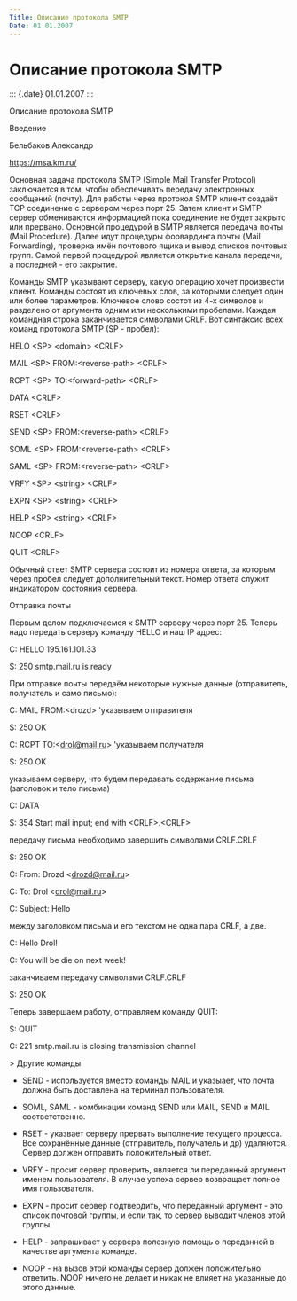 ```yaml
---
Title: Описание протокола SMTP
Date: 01.01.2007
---
```



Описание протокола SMTP
=======================

::: {.date}
01.01.2007
:::

Описание протокола SMTP

Введение

Бельбаков Александр

https://msa.km.ru/

Основная задача протокола SMTP (Simple Mail Transfer Protocol)
заключается в том, чтобы обеспечивать передачу электронных сообщений
(почту). Для работы через протокол SMTP клиент создаёт TCP соединение с
сервером через порт 25. Затем клиент и SMTP сервер обмениваются
информацией пока соединение не будет закрыто или прервано. Основной
процедурой в SMTP является передача почты (Mail Procedure). Далее идут
процедуры форвардинга почты (Mail Forwarding), проверка имён почтового
ящика и вывод списков почтовых групп. Самой первой процедурой является
открытие канала передачи, а последней - его закрытие.

Команды SMTP указывают серверу, какую операцию хочет произвести клиент.
Команды состоят из ключевых слов, за которыми следует один или более
параметров. Ключевое слово состот из 4-х символов и разделено от
аргумента одним или несколькими пробелами. Каждая командная строка
заканчивается символами CRLF. Вот синтаксис всех команд протокола SMTP
(SP - пробел):

HELO \<SP\> \<domain\> \<CRLF\>

MAIL \<SP\> FROM:\<reverse-path\> \<CRLF\>

RCPT \<SP\> TO:\<forward-path\> \<CRLF\>

DATA \<CRLF\>

RSET \<CRLF\>

SEND \<SP\> FROM:\<reverse-path\> \<CRLF\>

SOML \<SP\> FROM:\<reverse-path\> \<CRLF\>

SAML \<SP\> FROM:\<reverse-path\> \<CRLF\>

VRFY \<SP\> \<string\> \<CRLF\>

EXPN \<SP\> \<string\> \<CRLF\>

HELP \<SP\> \<string\> \<CRLF\>

NOOP \<CRLF\>

QUIT \<CRLF\>

Обычный ответ SMTP сервера состоит из номера ответа, за которым через
пробел следует дополнительный текст. Номер ответа служит индикатором
состояния сервера.

Отправка почты

Первым делом подключаемся к SMTP серверу через порт 25. Теперь надо
передать серверу команду HELLO и наш IP адрес:

C: HELLO 195.161.101.33

S: 250 smtp.mail.ru is ready

При отправке почты передаём некоторые нужные данные (отправитель,
получатель и само письмо):

C: MAIL FROM:\<drozd\> \'указываем отправителя

S: 250 OK

C: RCPT TO:\<drol@mail.ru\> \'указываем получателя

S: 250 OK

указываем серверу, что будем передавать содержание письма (заголовок и
тело письма)

C: DATA

S: 354 Start mail input; end with \<CRLF\>.\<CRLF\>

передачу письма необходимо завершить символами CRLF.CRLF

S: 250 OK

C: From: Drozd \<drozd@mail.ru\>

C: To: Drol \<drol@mail.ru\>

C: Subject: Hello

между заголовком письма и его текстом не одна пара CRLF, а две.

C: Hello Drol!

C: You will be die on next week!

заканчиваем передачу символами CRLF.CRLF

S: 250 OK

Теперь завершаем работу, отправляем команду QUIT:

S: QUIT

C: 221 smtp.mail.ru is closing transmission channel

\> Другие команды

- SEND - используется вместо команды MAIL и указыает, что почта должна быть доставлена на терминал пользователя.

- SOML, SAML - комбинации команд SEND или MAIL, SEND и MAIL соответственно.

- RSET - указвает серверу прервать выполнение текущего процесса. Все сохранённые данные (отправитель, получатель и др) удаляются. Сервер должен отправить положительный ответ.

- VRFY - просит сервер проверить, является ли переданный аргумент именем пользователя. В случае успеха сервер возвращает полное имя пользователя.

- EXPN - просит сервер подтвердить, что переданный аргумент - это список почтовой группы, и если так, то сервер выводит членов этой группы.

- HELP - запрашивает у сервера полезную помощь о переданной в качестве аргумента команде.

- NOOP - на вызов этой команды сервер должен положительно ответить. NOOP ничего не делает и никак не влияет на указанные до этого данные.

 
